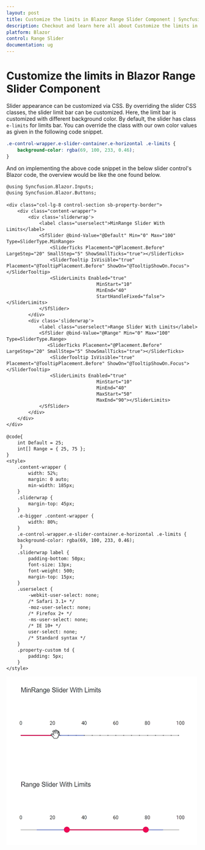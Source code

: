 ```yaml
---
layout: post
title: Customize the limits in Blazor Range Slider Component | Syncfusion
description: Checkout and learn here all about Customize the limits in Syncfusion Blazor Range Slider component and more.
platform: Blazor
control: Range Slider
documentation: ug
---
```


# Customize the limits in Blazor Range Slider Component

Slider appearance can be customized via CSS. By overriding the slider CSS classes, the slider limit bar can be customized. Here, the limit bar is customized with different background color. By default, the slider has class `e-limits` for limits bar. You can override the class with our own color values as given in the following code snippet.

```css
.e-control-wrapper.e-slider-container.e-horizontal .e-limits {
    background-color: rgba(69, 100, 233, 0.46);
}
```

And on implementing the above code snippet in the below slider control's Blazor code, the overview would be like the one found below.

```cshtml
@using Syncfusion.Blazor.Inputs;
@using Syncfusion.Blazor.Buttons;

<div class="col-lg-8 control-section sb-property-border">
    <div class="content-wrapper">
        <div class='sliderwrap'>
            <label class="userselect">MinRange Slider With Limits</label>
            <SfSlider @bind-Value="@Default" Min="0" Max="100" Type=SliderType.MinRange>
                <SliderTicks Placement="@Placement.Before" LargeStep="20" SmallStep="5" ShowSmallTicks="true"></SliderTicks>
                <SliderTooltip IsVisible="true" Placement="@TooltipPlacement.Before" ShowOn="@TooltipShowOn.Focus"></SliderTooltip>
                <SliderLimits Enabled="true"
                                 MinStart="10"
                                 MinEnd="40"
                                 StartHandleFixed="false"></SliderLimits>
            </SfSlider>
        </div>
        <div class='sliderwrap'>
            <label class="userselect">Range Slider With Limits</label>
            <SfSlider @bind-Value="@Range" Min="0" Max="100" Type=SliderType.Range>
               <SliderTicks Placement="@Placement.Before" LargeStep="20" SmallStep="5" ShowSmallTicks="true"></SliderTicks>
                <SliderTooltip IsVisible="true" Placement="@TooltipPlacement.Before" ShowOn="@TooltipShowOn.Focus"></SliderTooltip>
                <SliderLimits Enabled="true"
                                 MinStart="10"
                                 MinEnd="40"
                                 MaxStart="50"
                                 MaxEnd="90"></SliderLimits>
            </SfSlider>
        </div>
    </div>
</div>

@code{
    int Default = 25;
    int[] Range = { 25, 75 };
}
<style>
    .content-wrapper {
        width: 52%;
        margin: 0 auto;
        min-width: 185px;
    }
    .sliderwrap {
        margin-top: 45px;
    }
    .e-bigger .content-wrapper {
        width: 80%;
    }
    .e-control-wrapper.e-slider-container.e-horizontal .e-limits {
    background-color: rgba(69, 100, 233, 0.46);
     }
    .sliderwrap label {
        padding-bottom: 50px;
        font-size: 13px;
        font-weight: 500;
        margin-top: 15px;
    }
    .userselect {
        -webkit-user-select: none;
        /* Safari 3.1+ */
        -moz-user-select: none;
        /* Firefox 2+ */
        -ms-user-select: none;
        /* IE 10+ */
        user-select: none;
        /* Standard syntax */
    }
    .property-custom td {
        padding: 5px;
    }
</style>
```

![Blazor- Slider - Limits](./../images/limits.gif)